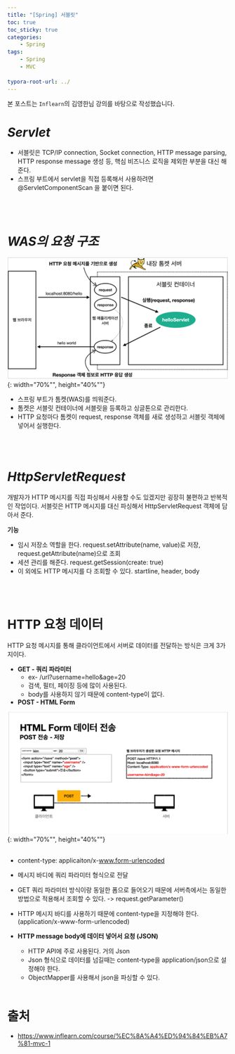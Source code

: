 ```yaml
---
title: "[Spring] 서블릿"
toc: true
toc_sticky: true
categories: 
    - Spring
tags:
    - Spring
    - MVC

typora-root-url: ../
---
```


본 포스트는 `Inflearn`의 김영한님 강의를 바탕으로 작성했습니다.

# *Servlet*
* 서블릿은 TCP/IP connection, Socket connection, HTTP message parsing, HTTP response message 생성 등, 핵심 비즈니스 로직을 제외한 부분을 대신 해준다.
* 스프링 부트에서 servlet을 직접 등록해서 사용하려면 @ServletComponentScan 을 붙이면 된다. <br><br><br><br>

# *WAS의 요청 구조*

![img1](/assets/images/13_1.png){: width="70%"", height="40%""} <br>

* 스프링 부트가 톰켓(WAS)를 띄워준다.
* 톰켓은 서블릿 컨테이너에 서블릿을 등록하고 싱글톤으로 관리한다.
* HTTP 요청마다 톰켓이 request, response 객체를 새로 생성하고 서블릿 객체에 넣어서 실행한다. <br><br><br><br>

# *HttpServletRequest*
개발자가 HTTP 메시지를 직접 파싱해서 사용할 수도 있겠지만 굉장히 불편하고 반복적인 작업이다. 서블릿은 HTTP 메시지를 대신 파싱해서 HttpServletRequest 객체에 담아서 준다.

**기능** <br>
* 임시 저장소 역할을 한다. request.setAttribute(name, value)로 저장, request.getAttribute(name)으로 조회
* 세션 관리를 해준다. request.getSession(create: true)
* 이 외에도 HTTP 메시지를 다 조회할 수 있다. startline, header, body <br><br><br><br>

# HTTP 요청 데이터
HTTP 요청 메시지를 통해 클라이언트에서 서버로 데이터를 전달하는 방식은 크게 3가지이다. <br>
* **GET - 쿼리 파라미터**
    * ex- /url?username=hello&age=20
    * 검색, 필터, 페이징 등에 많이 사용된다.
    * body를 사용하지 않기 때문에 content-type이 없다.
* **POST - HTML Form** <br>

![img2](/assets/images/13_2.png){: width="70%"", height="40%""} <br><br>

* content-type: applicaiton/x-www.form-urlencoded
* 메시지 바디에 쿼리 파라미터 형식으로 전달
* GET 쿼리 파라미터 방식이랑 동일한 폼으로 들어오기 때문에 서버측에서는 동일한 방법으로 적용해서 조회할 수 있다. -> request.getParameter()
* HTTP 메시지 바디를 사용하기 때문에 content-type을 지정해야 한다. (application/x-www-form-urlencoded)

* **HTTP message body에 데이터 넣어서 요청 (JSON)**
    * HTTP API에 주로 사용된다. 거의 Json
    * Json 형식으로 데이터를 넘길때는 content-type을 application/json으로 설정해야 한다.
    * ObjectMapper를 사용해서 json을 파싱할 수 있다. <br><br>

# 출처
* https://www.inflearn.com/course/%EC%8A%A4%ED%94%84%EB%A7%81-mvc-1






